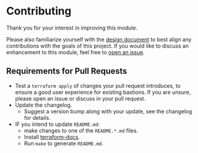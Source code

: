 # Contributing

Thank you for your interest in improving this module.

Please also familiarize yourself with the [design document](./DESIGN.md) to best align any contributions with the goals of this project. If you would like to discuss an enhancement to this module, feel free to [open an issue](https://github.com/FairwindsOps/terraform-bastion/issues).

## Requirements for Pull Requests
* Test a `terraform apply` of changes your pull request introduces, to ensure a good user experience for existing bastions. If you are unsure, please open an issue or discuss in your pull request.
* Update the changelog.
	* Suggest a version bump along with your update, see the changelog  for details.
* IF you intend to update `README.md`:
	* make changes to one of the `README.*.md` files.
	* Install [terraform-docs](https://github.com/segmentio/terraform-docs).
	* Run `make` to generate `README.md`.
